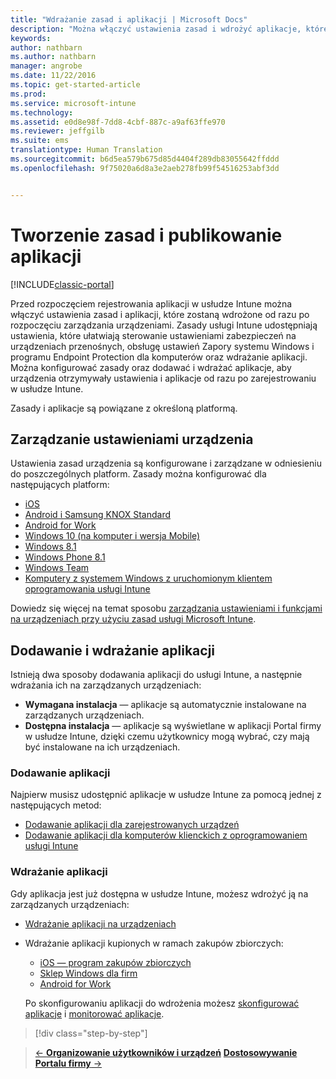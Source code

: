 ```yaml
---
title: "Wdrażanie zasad i aplikacji | Microsoft Docs"
description: "Można włączyć ustawienia zasad i wdrożyć aplikacje, które będą stosowane zaraz po zarejestrowaniu urządzeń do zarządzania."
keywords: 
author: nathbarn
ms.author: nathbarn
manager: angrobe
ms.date: 11/22/2016
ms.topic: get-started-article
ms.prod: 
ms.service: microsoft-intune
ms.technology: 
ms.assetid: e0d8e98f-7dd8-4cbf-887c-a9af63ffe970
ms.reviewer: jeffgilb
ms.suite: ems
translationtype: Human Translation
ms.sourcegitcommit: b6d5ea579b675d85d4404f289db83055642ffddd
ms.openlocfilehash: 9f75020a6d8a3e2aeb278fb99f54516253abf3dd


---
```


# <a name="create-policies-and-publish-apps"></a>Tworzenie zasad i publikowanie aplikacji

[!INCLUDE[classic-portal](../includes/classic-portal.md)]

Przed rozpoczęciem rejestrowania aplikacji w usłudze Intune można włączyć ustawienia zasad i aplikacji, które zostaną wdrożone od razu po rozpoczęciu zarządzania urządzeniami. Zasady usługi Intune udostępniają ustawienia, które ułatwiają sterowanie ustawieniami zabezpieczeń na urządzeniach przenośnych, obsługę ustawień Zapory systemu Windows i programu Endpoint Protection dla komputerów oraz wdrażanie aplikacji. Można konfigurować zasady oraz dodawać i wdrażać aplikacje, aby urządzenia otrzymywały ustawienia i aplikacje od razu po zarejestrowaniu w usłudze Intune.

Zasady i aplikacje są powiązane z określoną platformą.

## <a name="manage-device-settings"></a>Zarządzanie ustawieniami urządzenia

 Ustawienia zasad urządzenia są konfigurowane i zarządzane w odniesieniu do poszczególnych platform. Zasady można konfigurować dla następujących platform:

- [iOS](https://docs.microsoft.com/intune/deploy-use/ios-policy-settings-in-microsoft-intune)
- [Android i Samsung KNOX Standard](https://docs.microsoft.com/intune/deploy-use/android-policy-settings-in-microsoft-intune)
- [Android for Work](https://docs.microsoft.com/intune/deploy-use/android-for-work-policy-settings-in-microsoft-intune)
- [Windows 10 (na komputer i wersja Mobile)](https://docs.microsoft.com/intune/deploy-use/windows-10-policy-settings-in-microsoft-intune)
- [Windows 8.1](https://docs.microsoft.com/intune/deploy-use/windows-configuration-policy-settings-in-microsoft-intune)
- [Windows Phone 8.1](https://docs.microsoft.com/intune/deploy-use/windows-phone-8-1-policy-settings-in-microsoft-intune)
- [Windows Team](https://docs.microsoft.com/intune/deploy-use/windows-team-configuration-policy-settings-in-microsoft-intune)
- [Komputery z systemem Windows z uruchomionym klientem oprogramowania usługi Intune](https://docs.microsoft.com/intune/deploy-use/policies-to-protect-windows-pcs-in-microsoft-intune)

Dowiedz się więcej na temat sposobu [zarządzania ustawieniami i funkcjami na urządzeniach przy użyciu zasad usługi Microsoft Intune](https://docs.microsoft.com/intune/deploy-use/manage-settings-and-features-on-your-devices-with-microsoft-intune-policies).

## <a name="add-and-deploy-apps"></a>Dodawanie i wdrażanie aplikacji

Istnieją dwa sposoby dodawania aplikacji do usługi Intune, a następnie wdrażania ich na zarządzanych urządzeniach:
- **Wymagana instalacja** — aplikacje są automatycznie instalowane na zarządzanych urządzeniach.
- **Dostępna instalacja** — aplikacje są wyświetlane w aplikacji Portal firmy w usłudze Intune, dzięki czemu użytkownicy mogą wybrać, czy mają być instalowane na ich urządzeniach.

### <a name="add-apps"></a>Dodawanie aplikacji

Najpierw musisz udostępnić aplikacje w usłudze Intune za pomocą jednej z następujących metod:
- [Dodawanie aplikacji dla zarejestrowanych urządzeń](https://docs.microsoft.com/intune/deploy-use/add-apps-for-mobile-devices-in-microsoft-intune)
- [Dodawanie aplikacji dla komputerów klienckich z oprogramowaniem usługi Intune](https://docs.microsoft.com/intune/deploy-use/add-apps-for-windows-pcs-in-microsoft-intune)

### <a name="deploy-apps"></a>Wdrażanie aplikacji

Gdy aplikacja jest już dostępna w usłudze Intune, możesz wdrożyć ją na zarządzanych urządzeniach:
- [Wdrażanie aplikacji na urządzeniach](https://docs.microsoft.com/intune/deploy-use/deploy-use/deploy-apps-in-microsoft-intune)
- Wdrażanie aplikacji kupionych w ramach zakupów zbiorczych:
    - [iOS — program zakupów zbiorczych](https://docs.microsoft.com/intune/deploy-use/manage-ios-apps-you-purchased-through-a-volume-purchase-program-with-microsoft-intune)
    - [Sklep Windows dla firm](https://docs.microsoft.com/intune/deploy-use/manage-apps-you-purchased-from-the-windows-store-for-business-with-microsoft-intune)
    - [Android for Work](https://docs.microsoft.com/en-us/Intune/deploy-use/android-for-work-apps)

    Po skonfigurowaniu aplikacji do wdrożenia możesz [skonfigurować aplikacje](https://docs.microsoft.com/intune/deploy-use/update-apps-using-microsoft-intune) i [monitorować aplikacje](https://docs.microsoft.com/intune/deploy-use/monitor-apps-in-microsoft-intune).

>[!div class="step-by-step"]

>[&larr; **Organizowanie użytkowników i urządzeń**](.\start-with-a-paid-subscription-to-microsoft-intune-step-5.md)       [**Dostosowywanie Portalu firmy** &rarr;](.\start-with-a-paid-subscription-to-microsoft-intune-step-7.md)  



<!--HONumber=Dec16_HO2-->


